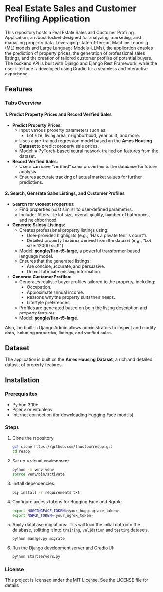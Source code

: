 # Real Estate Sales and Customer Profiling Application

This repository hosts a Real Estate Sales and Customer Profiling Application, a robust toolset designed for analyzing,
marketing, and managing property data. Leveraging state-of-the-art Machine Learning (ML) models and Large Language
Models (LLMs), the application enables the prediction of property prices, the generation of professional sales listings,
and the creation of tailored customer profiles of potential buyers. The backend API is built with Django and Django
Rest Framework, while the user interface is developed using Gradio for a seamless and interactive experience.

## Features

### Tabs Overview

#### 1. **Predict Property Prices and Record Verified Sales**

- **Predict Property Prices**:
    - Input various property parameters such as:
        - Lot size, living area, neighborhood, year built, and more.
    - Uses a pre-trained regression model based on the **Ames Housing Dataset** to predict property sale prices.
    - Model: A PyTorch-based neural network trained on features from the dataset.
- **Record Verified Sales**:
    - Users can save "verified" sales properties to the database for future analysis.
    - Ensures accurate tracking of actual market values for further predictions.

#### 2. **Search, Generate Sales Listings, and Customer Profiles**

- **Search for Closest Properties**:
    - Find properties most similar to user-defined parameters.
    - Includes filters like lot size, overall quality, number of bathrooms, and neighborhood.
- **Generate Salesy Listings**:
    - Creates professional property listings using:
        - User-provided highlights (e.g., "Has a private tennis court").
        - Detailed property features derived from the dataset (e.g., "Lot size: 12000 sq ft").
    - Model: **google/flan-t5-large**, a powerful transformer-based language model.
    - Ensures that the generated listings:
        - Are concise, accurate, and persuasive.
        - Do not fabricate missing information.
- **Generate Customer Profiles**:
    - Generates realistic buyer profiles tailored to the property, including:
        - Occupation.
        - Approximate annual income.
        - Reasons why the property suits their needs.
        - Lifestyle preferences.
    - Profiles are generated based on both the listing description and property features.
    - Model: **google/flan-t5-large**.

Also, the built-in Django Admin allows administrators to inspect and modify data, including properties, listings, and
verified sales.

## Dataset

The application is built on the **Ames Housing Dataset**, a rich and detailed dataset of property features.

## Installation

### Prerequisites

- Python 3.10+
- Pipenv or virtualenv
- Internet connection (for downloading Hugging Face models)

### Steps

1. Clone the repository:
   ```bash
   git clone https://github.com/faustow/respp.git
   cd respp
   ```

2. Set up a virtual environment
    ```bash
    python -m venv venv
    source venv/bin/activate
    ```

3. Install dependencies:
   ```bash
   pip install -r requirements.txt
   ```

4. Configure access tokens for Hugging Face and Ngrok:
   ```bash
   export HUGGINGFACE_TOKEN=<your_huggingface_token>
   export NGROK_TOKEN=<your_ngrok_token>
   ```

5. Apply database migrations:
   This will load the initial data into the database, splitting it into `training`, `validation` and `testing` datasets.
   ```bash
   python manage.py migrate
   ```

6. Run the Django development server and Gradio UI:
   ```bash
   python startservers.py
   ```

### License

This project is licensed under the MIT License. See the LICENSE file for details.
